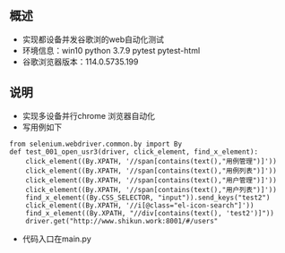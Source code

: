 ## 概述
- 实现都设备并发谷歌浏的web自动化测试 
- 环境信息：win10 python 3.7.9 pytest pytest-html
- 谷歌浏览器版本：114.0.5735.199
## 说明
- 实现多设备并行chrome 浏览器自动化
- 写用例如下
```buildoutcfg
from selenium.webdriver.common.by import By
def test_001_open_usr3(driver, click_element, find_x_element):
    click_element((By.XPATH, '//span[contains(text(),"用例管理")]'))
    click_element((By.XPATH, '//span[contains(text(),"用例列表")]'))
    click_element((By.XPATH, '//span[contains(text(),"用户管理")]'))
    click_element((By.XPATH, '//span[contains(text(),"用户列表")]'))
    find_x_element((By.CSS_SELECTOR, "input")).send_keys("test2")
    click_element((By.XPATH, '//i[@class="el-icon-search"]'))
    find_x_element((By.XPATH, "//div[contains(text(), 'test2')]"))
    driver.get("http://www.shikun.work:8001/#/users"
```
- 代码入口在main.py



